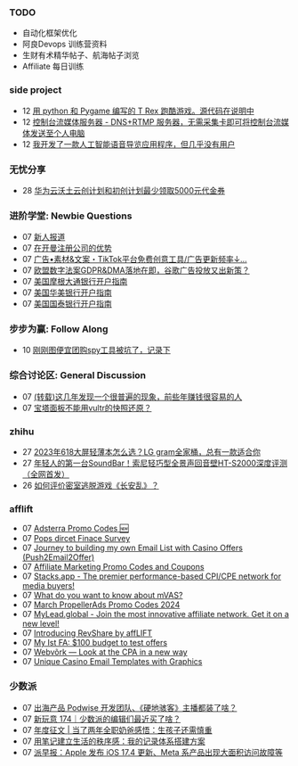 ### TODO
-  自动化框架优化
-  阿良Devops 训练营资料
-  生财有术精华帖子、航海帖子浏览
-  Affiliate 每日训练

### side project
<!-- sideproject:START -->
-  12 [用 python 和 Pygame 编写的 T Rex 跑酷游戏。源代码在说明中](https://www.youtube.com/watch?v=pZySIXSelCA)
-  12 [控制台流媒体服务器 - DNS+RTMP 服务器，无需采集卡即可将控制台流媒体发送至个人电脑](https://github.com/Aioros/console-streaming-server)
-  12 [我开发了一款人工智能语音导览应用程序，但几乎没有用户](https://www.reddit.com/r/SideProject/comments/18gpp0e/ive_built_an_ai_audio_tour_app_but_have_almost_no/)<!-- sideproject:END -->


### 无忧分享
<!-- ruyo:START -->
-  28 [华为云沃土云创计划和初创计划最少领取5000元代金券](https://51.ruyo.net/18617.html)<!-- ruyo:END -->

### 进阶学堂: Newbie Questions
<!-- advertcn1:START -->
-  07 [新人报道](https://www.advertcn.com/thread-114261-1-1.html)
-  07 [在开曼注册公司的优势](https://www.advertcn.com/thread-114258-1-1.html)
-  07 [广告•素材&amp;文案・TikTok平台免费创意工具/广告更新频率↓...](https://www.advertcn.com/thread-114256-1-1.html)
-  07 [欧盟数字法案GDPR&amp;DMA落地在即，谷歌广告投放又出新策？](https://www.advertcn.com/thread-114255-1-1.html)
-  07 [美国摩根大通银行开户指南](https://www.advertcn.com/thread-114254-1-1.html)
-  07 [美国华美银行开户指南](https://www.advertcn.com/thread-114253-1-1.html)
-  07 [美国国泰银行开户指南](https://www.advertcn.com/thread-114252-1-1.html)<!-- advertcn1:END -->

### 步步为赢: Follow Along
<!-- advertcn2:START -->
-  10 [刚刚图便宜团购spy工具被坑了，记录下](https://www.advertcn.com/thread-113954-1-1.html)<!-- advertcn2:END -->

### 综合讨论区: General Discussion
<!-- advertcn3:START -->
-  07 [&lpar;转载&rpar;这几年发现一个很普遍的现象，前些年赚钱很容易的人](https://www.advertcn.com/thread-114264-1-1.html)
-  07 [宝塔面板不能用vultr的快照还原？](https://www.advertcn.com/thread-114262-1-1.html)<!-- advertcn3:END -->


### zhihu
<!-- zhihu:START -->
-  27 [2023年618大屏轻薄本怎么选？LG gram全家桶，总有一款适合你](http://zhuanlan.zhihu.com/p/632641888?utm_campaign=rss&utm_medium=rss&utm_source=rss&utm_content=title)
-  27 [年轻人的第一台SoundBar！索尼轻巧型全景声回音壁HT-S2000深度评测（全网首发）](http://zhuanlan.zhihu.com/p/630990296?utm_campaign=rss&utm_medium=rss&utm_source=rss&utm_content=title)
-  26 [如何评价密室逃脱游戏《长安乱》？](http://www.zhihu.com/question/563950552/answer/3045961312?utm_campaign=rss&utm_medium=rss&utm_source=rss&utm_content=title)<!-- zhihu:END -->

### afflift
<!-- afflift:START -->
-  07 [Adsterra Promo Codes 🆕](https://afflift.com/f/threads/adsterra-promo-codes-%F0%9F%86%95.12769/)
-  07 [Pops dircet Finace Survey](https://afflift.com/f/threads/pops-dircet-finace-survey.12765/)
-  07 [Journey to building my own Email List with Casino Offers &lpar;Push2Email2Offer&rpar;](https://afflift.com/f/threads/journey-to-building-my-own-email-list-with-casino-offers-push2email2offer.12696/)
-  07 [Affiliate Marketing Promo Codes and Coupons](https://afflift.com/f/threads/affiliate-marketing-promo-codes-and-coupons.587/)
-  07 [Stacks.app - The premier performance-based CPI/CPE network for media buyers!](https://afflift.com/f/threads/stacks-app-the-premier-performance-based-cpi-cpe-network-for-media-buyers.12761/)
-  07 [What do you want to know about mVAS?](https://afflift.com/f/threads/what-do-you-want-to-know-about-mvas.12759/)
-  07 [March PropellerAds Promo Codes 2024](https://afflift.com/f/threads/march-propellerads-promo-codes-2024.12746/)
-  07 [MyLead.global - Join the most innovative affiliate network. Get it on a new level!](https://afflift.com/f/threads/mylead-global-join-the-most-innovative-affiliate-network-get-it-on-a-new-level.2151/)
-  07 [Introducing RevShare by affLIFT](https://afflift.com/f/threads/introducing-revshare-by-afflift.11814/)
-  07 [My Ist FA: $100 budget to test offers](https://afflift.com/f/threads/my-ist-fa-100-budget-to-test-offers.12756/)
-  07 [Webvõrk — Look at the CPA in a new way](https://afflift.com/f/threads/webv%C3%B5rk-%E2%80%94-look-at-the-cpa-in-a-new-way.2820/)
-  07 [Unique Casino Email Templates with Graphics](https://afflift.com/f/threads/unique-casino-email-templates-with-graphics.12768/)<!-- afflift:END -->

### 少数派
<!-- sspai:START -->
-  07 [出海产品 Podwise 开发团队、《硬地骇客》主播都装了啥？](https://sspai.com/prime/story/zhuanglesha-240307)
-  07 [新玩意 174｜少数派的编辑们最近买了啥？](https://sspai.com/post/87014)
-  07 [年度征文 | 当了两年全职奶爸感悟：生孩子还需慎重](https://sspai.com/post/86863)
-  07 [用笔记建立生活的秩序感：我的记录体系搭建方案](https://sspai.com/post/85785)
-  07 [派早报：Apple 发布 iOS 17.4 更新、Meta 系产品出现大面积访问故障等](https://sspai.com/post/86993)<!-- sspai:END -->
